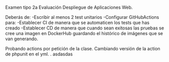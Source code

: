 Examen tipo 2a Evaluación Despliegue de Aplicaciones Web.


Deberás de:
-Escribir al menos 2 test unitarios
-Configurar GitHubActions para:
  -Establecer CI de manera que se automaticen los tests que has creado
  -Establecer CD de manera que cuando sean exitosas las pruebas se cree una imagen en DockerHub guardando el histórico de imágenes que se van generando.
  
  Probando actions por petición de la clase. Cambiando versión de la action de phpunit en el yml.
.
asdasdas